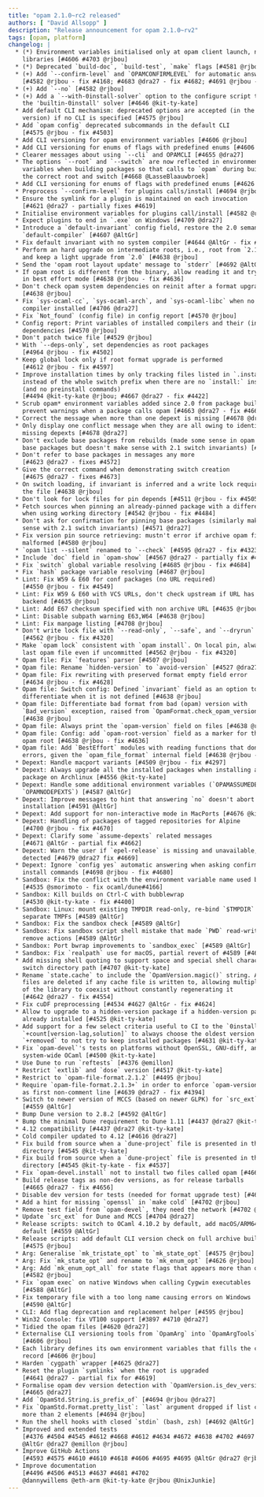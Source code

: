 ```yaml
---
title: "opam 2.1.0~rc2 released"
authors: [ "David Allsopp" ]
description: "Release announcement for opam 2.1.0~rv2"
tags: [opam, platform]
changelog: |
  * (*) Environment variables initialised only at opam client launch, no more via
    libraries [#4606 #4703 @rjbou]
  * (*) Deprecated `build-doc`, `build-test`, `make` flags [#4581 @rjbou]
  * (+) Add `--confirm-level` and `OPAMCONFIRMLEVEL` for automatic answering
    [#4582 @rjbou - fix #4168; #4683 @dra27 - fix #4682; #4691 @rjbou - fix #4682]
  * (+) Add `--no` [#4582 @rjbou]
  * (+) Add a `--with-0install-solver` option to the configure script to enable
    the 'builtin-0install' solver [#4646 @kit-ty-kate]
  * Add default CLI mechanism: deprecated options are accepted (in the major
    version) if no CLI is specified [#4575 @rjbou]
  * Add `opam config` deprecated subcommands in the default CLI
    [#4575 @rjbou - fix #4503]
  * Add CLI versioning for opam environment variables [#4606 @rjbou]
  * Add CLI versioning for enums of flags with predefined enums [#4606 @rjbou]
  * Clearer messages about using `--cli` and OPAMCLI [#4655 @dra27]
  * The options `--root` and `--switch` are now reflected in environment
    variables when building packages so that calls to `opam` during build access
    the correct root and switch [#4668 @LasseBlaauwbroek]
  * Add CLI versioning for enums of flags with predefined enums [#4626 @rjbou]
  * Preprocess `--confirm-level` for plugins calls/install [#4694 @rjbou]
  * Ensure the symlink for a plugin is maintained on each invocation
    [#4621 @dra27 - partially fixes #4619]
  * Initialise environment variables for plugins call/install [#4582 @rjbou]
  * Expect plugins to end in `.exe` on Windows [#4709 @dra27]
  * Introduce a `default-invariant` config field, restore the 2.0 semantics for
    `default-compiler` [#4607 @AltGr]
  * Fix default invariant with no system compiler [#4644 @AltGr - fix #4640]
  * Perform an hard upgrade on intermediate roots, i.e., root from `2.1~alpha/beta`,
    and keep a light upgrade from `2.0` [#4638 @rjbou]
  * Send the 'opam root layout update' message to `stderr` [#4692 @AltGr]
  * If opam root is different from the binary, allow reading it and try to read
    in best effort mode [#4638 @rjbou - fix #4636]
  * Don't check opam system dependencies on reinit after a format upgrade
    [#4638 @rjbou]
  * Fix `sys-ocaml-cc`, `sys-ocaml-arch`, and `sys-ocaml-libc` when no system
    compiler installed [#4706 @dra27]
  * Fix `Not_found` (config file) in config report [#4570 @rjbou]
  * Config report: Print variables of installed compilers and their (installed)
    dependencies [#4570 @rjbou]
  * Don't patch twice file [#4529 @rjbou]
  * With `--deps-only`, set dependencies as root packages
    [#4964 @rjbou - fix #4502]
  * Keep global lock only if root format upgrade is performed
    [#4612 @rjbou - fix #4597]
  * Improve installation times by only tracking files listed in `.install`
    instead of the whole switch prefix when there are no `install:` instructions
    (and no preinstall commands)
    [#4494 @kit-ty-kate @rjbou; #4667 @dra27 - fix #4422]
  * Scrub opam* environment variables added since 2.0 from package builds to
    prevent warnings when a package calls opam [#4663 @dra27 - fix #4660]
  * Correct the message when more than one depext is missing [#4678 @dra27]
  * Only display one conflict message when they are all owing to identical
    missing depexts [#4678 @dra27]
  * Don't exclude base packages from rebuilds (made some sense in opam 2.0 with
    base packages but doesn't make sense with 2.1 switch invariants) [#4569 @dra27]
  * Don't refer to base packages in messages any more
    [#4623 @dra27 - fixes #4572]
  * Give the correct command when demonstrating switch creation
    [#4675 @dra27 - fixes #4673]
  * On switch loading, if invariant is inferred and a write lock required, write
    the file [#4638 @rjbou]
  * Don't look for lock files for pin depends [#4511 @rjbou - fix #4505]
  * Fetch sources when pinning an already-pinned package with a different URL
    when using working directory [#4542 @rjbou - fix #4484]
  * Don't ask for confirmation for pinning base packages (similarly makes no
    sense with 2.1 switch invariants) [#4571 @dra27]
  * Fix version pin source retrieving: mustn't error if archive opam file is
    malformed [#4580 @rjbou]
  * `opam list --silent` renamed to `--check` [#4595 @dra27 - fix #4323]
  * Include `doc` field in `opam-show` [#4567 @dra27 - partially fix #4565]
  * Fix `switch` global variable resolving [#4685 @rjbou - fix #4684]
  * Fix `hash` package variable resolving [#4687 @rjbou]
  * Lint: Fix W59 & E60 for conf packages (no URL required)
    [#4550 @rjbou - fix #4549]
  * Lint: Fix W59 & E60 with VCS URLs, don't check upstream if URL has VCS
    backend [#4635 @rjbou]
  * Lint: Add E67 checksum specified with non archive URL [#4635 @rjbou]
  * Lint: Disable subpath warning E63,W64 [#4638 @rjbou]
  * Lint: Fix manpage listing [#4708 @rjbou]
  * Don't write lock file with `--read-only`, `--safe`, and `--dryrun`
    [#4562 @rjbou - fix #4320]
  * Make `opam lock` consistent with `opam install`. On local pin, always take
    last opam file even if uncommitted [#4562 @rjbou - fix #4320]
  * Opam file: Fix `features` parser [#4507 @rjbou]
  * Opam file: Rename `hidden-version` to `avoid-version` [#4527 @dra27]
  * Opam file: Fix rewriting with preserved format empty field error
    [#4634 @rjbou - fix #4628]
  * Opam file: Switch config: Defined `invariant` field as an option to
    differentiate when it is not defined [#4638 @rjbou]
  * Opam file: Differentiate bad format from bad (opam) version with
    `Bad_version` exception, raised from `OpamFormat.check_opam_version`
    [#4638 @rjbou]
  * Opam file: Always print the `opam-version` field on files [#4638 @rjbou]
  * Opam file: Config: add `opam-root-version` field as a marker for the whole
    opam root [#4638 @rjbou - fix #4636]
  * Opam file: Add `BestEffort` modules with reading functions that don't show
    errors, given the `opam_file_format` internal field [#4638 @rjbou - fix #4636]
  * Depext: Handle macport variants [#4509 @rjbou - fix #4297]
  * Depext: Always upgrade all the installed packages when installing a new
    package on Archlinux [#4556 @kit-ty-kate]
  * Depext: Handle some additional environment variables (`OPAMASSUMEDEPEXTS`,
    `OPAMNODEPEXTS`) [#4587 @AltGr]
  * Depext: Improve messages to hint that answering `no` doesn't abort
    installation [#4591 @AltGr]
  * Depext: Add support for non-interactive mode in MacPorts [#4676 @kit-ty-kate]
  * Depext: Handling of packages of tagged repositories for Alpine
    [#4700 @rjbou - fix #4670]
  * Depext: Clarify some `assume-depexts` related messages
    [#4671 @AltGr - partial fix #4662]
  * Depext: Warn the user if `epel-release` is missing and unavailable, depexts are
    detected [#4679 @dra27 fix #4669]
  * Depext: Ignore `config yes` automatic answering when asking confirmation to run
    install commands [#4698 @rjbou - fix #4680]
  * Sandbox: Fix the conflict with the environment variable name used by Dune
    [#4535 @smorimoto - fix ocaml/dune#4166]
  * Sandbox: Kill builds on Ctrl-C with bubblewrap
    [#4530 @kit-ty-kate - fix #4400]
  * Sandbox: Linux: mount existing TMPDIR read-only, re-bind `$TMPDIR` to a
    separate TMPFs [#4589 @AltGr]
  * Sandbox: Fix the sandbox check [#4589 @AltGr]
  * Sandbox: Fix sandbox script shell mistake that made `PWD` read-write on
    remove actions [#4589 @AltGr]
  * Sandbox: Port bwrap improvements to `sandbox_exec` [#4589 @AltGr]
  * Sandbox: Fix `realpath` use for macOS, partial revert of #4589 [#4609 @AltGr]
  * Add missing shell quoting to support space and special shell characters in
    switch directory path [#4707 @kit-ty-kate]
  * Rename `state.cache` to include the `OpamVersion.magic()` string. All `.cache`
    files are deleted if any cache file is written to, allowing multiple versions
    of the library to coexist without constantly regenerating it
    [#4642 @dra27 - fix #4554]
  * Fix cuDF preprocessing [#4534 #4627 @AltGr - fix #4624]
  * Allow to upgrade to a hidden-version package if a hidden-version package is
    already installed [#4525 @kit-ty-kate]
  * Add support for a few select criteria useful to CI to the `0install` solver:
    `+count[version-lag,solution]` to always choose the oldest version available,
    `+removed` to not try to keep installed packages [#4631 @kit-ty-kate]
  * Fix `opam-devel`'s tests on platforms without OpenSSL, GNU-diff, and a
    system-wide OCaml [#4500 @kit-ty-kate]
  * Use Dune to run `reftests` [#4376 @emillon]
  * Restrict `extlib` and `dose` version [#4517 @kit-ty-kate]
  * Restrict to `opam-file-format.2.1.2` [#4495 @rjbou]
  * Require `opam-file-format.2.1.3+` in order to enforce `opam-version: "2.1"`
    as first non-comment line [#4639 @dra27 - fix #4394]
  * Switch to newer version of MCCS (based on newer GLPK) for `src_ext`
    [#4559 @AltGr]
  * Bump Dune version to 2.8.2 [#4592 @AltGr]
  * Bump the minimal Dune requirement to Dune 1.11 [#4437 @dra27 @kit-ty-kate]
  * 4.12 compatibility [#4437 @dra27 @kit-ty-kate]
  * Cold compiler updated to 4.12 [#4616 @dra27]
  * Fix build from source when a `dune-project` file is presented in the parent
    directory [#4545 @kit-ty-kate]
  * Fix build from source when a `dune-project` file is presented in the parent
    directory [#4545 @kit-ty-kate - fix #4537]
  * Fix `opam-devel.install` not to install two files called opam [#4664 @dra27]
  * Build release tags as non-dev versions, as for release tarballs
    [#4665 @dra27 - fix #4656]
  * Disable dev version for tests (needed for format upgrade test) [#4638 @rjbou]
  * Add a hint for missing `openssl` in `make cold` [#4702 @rjbou]
  * Remove test field from `opam-devel`, they need the network [#4702 @rjbou]
  * Update `src_ext` for Dune and MCCS [#4704 @dra27]
  * Release scripts: switch to OCaml 4.10.2 by default, add macOS/ARM64 builds by
    default [#4559 @AltGr]
  * Release scripts: add default CLI version check on full archive build
    [#4575 @rjbou]
  * Arg: Generalise `mk_tristate_opt` to `mk_state_opt` [#4575 @rjbou]
  * Arg: Fix `mk_state_opt` and rename to `mk_enum_opt` [#4626 @rjbou]
  * Arg: Add `mk_enum_opt_all` for state flags that appears more than once
    [#4582 @rjbou]
  * Fix `opam exec` on native Windows when calling Cygwin executables
    [#4588 @AltGr]
  * Fix temporary file with a too long name causing errors on Windows
    [#4590 @AltGr]
  * CLI: Add flag deprecation and replacement helper [#4595 @rjbou]
  * Win32 Console: fix VT100 support [#3897 #4710 @dra27]
  * Tidied the opam files [#4620 @dra27]
  * Externalise CLI versioning tools from `OpamArg` into `OpamArgTools`
    [#4606 @rjbou]
  * Each library defines its own environment variables that fills the config
    record [#4606 @rjbou]
  * Harden `cygpath` wrapper [#4625 @dra27]
  * Reset the plugin `symlinks` when the root is upgraded
    [#4641 @dra27 - partial fix for #4619]
  * Formalise opam dev version detection with `OpamVersion.is_dev_version`
    [#4665 @dra27]
  * Add `OpamStd.String.is_prefix_of` [#4694 @rjbou @dra27]
  * Fix `OpamStd.Format.pretty_list`: `last` argument dropped if list contains
    more than 2 elements [#4694 @rjbou]
  * Run the shell hooks with closed `stdin` (bash, zsh) [#4692 @AltGr]
  * Improved and extended tests
    [#4376 #4504 #4545 #4612 #4668 #4612 #4634 #4672 #4638 #4702 #4697 #4697
    @AltGr @dra27 @emillon @rjbou]
  * Improve GitHub Actions
    [#4593 #4575 #4610 #4610 #4618 #4606 #4695 #4695 @AltGr @dra27 @rjbou]
  * Improve documentation
    [#4496 #4506 #4513 #4637 #4681 #4702
    @dannywillems @eth-arm @kit-ty-kate @rjbou @UnixJunkie]
---
```

